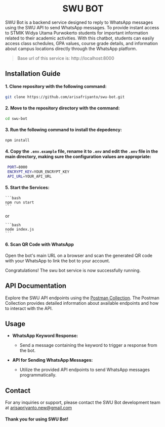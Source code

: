 <h1 align="center">SWU BOT</h1>

SWU Bot is a backend service designed to reply to WhatsApp messages using the SWU API to send WhatsApp messages. To provide instant access to STMIK Widya Utama Purwokerto students for important information related to their academic activities. With this chatbot, students can easily access class schedules, GPA values, course grade details, and information about campus locations directly through the WhatsApp platform.

> Base url of this service is: http://localhost:8000

## Installation Guide

#### 1. Clone repository with the following command:
   
   ```bash
   git clone https://github.com/arisafriyanto/swu-bot.git
   ```
    
#### 2. Move to the repository directory with the command:
   
   ```bash
   cd swu-bot
   ```

#### 3. Run the following command to install the depedency:

   ```bash
   npm install
   ```

#### 4. Copy the `.env.example` file, rename it to `.env` and edit the `.env` file in the main directory, making sure the configuration values are appropriate:

   ```bash
    PORT=8000
    ENCRYPT_KEY=YOUR_ENCRYPT_KEY
    API_URL=YOUR_API_URL
   ```
  
#### 5. Start the Services:
    ```bash
    npm run start
    ```

   or

    ```bash
    node index.js
    ```

#### 6. Scan QR Code with WhatsApp

Open the bot's main URL on a browser and scan the generated QR code with your WhatsApp to link the bot to your account.
    
Congratulations! The swu bot service is now successfully running.
<br>
## API Documentation

Explore the SWU API endpoints using the [Postman Collection](https://documenter.getpostman.com/view/33657932/2sA3JGfjHi). The Postman Collection provides detailed information about available endpoints and how to interact with the API.

## Usage

- **WhatsApp Keyword Response:**
  - Send a message containing the keyword to trigger a response from the bot.

- **API for Sending WhatsApp Messages:**
  - Utilize the provided API endpoints to send WhatsApp messages programmatically.

## Contact

For any inquiries or support, please contact the SWU Bot development team at [arisapriyanto.new@gmail.com](mailto:arisapriyanto.new@gmail.com)
#### Thank you for using SWU Bot!
